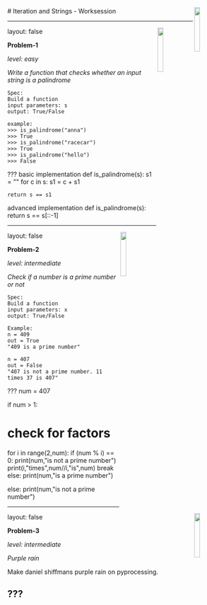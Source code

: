<img src="../img/logo.jpg" width="16%" align="right">
#  Iteration and Strings - Worksession

---
layout: false
<img src="../img/logo.jpg" width="16%" align="right">


**Problem-1**

_level: easy_

*Write a function that checks whether an input string is a palindrome*

```
Spec:
Build a function
input parameters: s
output: True/False

example:
>>> is_palindrome("anna")
>>> True
>>> is_palindrome("racecar")
>>> True
>>> is_palindrome("hello")
>>> False
```
???
basic implementation
def is_palindrome(s):
    s1 = ""
    for c in s:
        s1 = c + s1

    return s == s1

advanced implementation
def is_palindrome(s):
    return s == s[::-1]

---
layout: false
<img src="../img/logo.jpg" width="16%" align="right">


**Problem-2**

_level: intermediate_

*Check if a number is a prime number or not*

```
Spec:
Build a function
input parameters: x
output: True/False

Example:
n = 409
out = True
"409 is a prime number"

n = 407
out = False
"407 is not a prime number. 11 times 37 is 407"
```
???
num = 407

if num > 1:
   # check for factors
   for i in range(2,num):
       if (num % i) == 0:
           print(num,"is not a prime number")
           print(i,"times",num//i,"is",num)
           break
   else:
       print(num,"is a prime number")

else:
   print(num,"is not a prime number")

---
layout: false
<img src="../img/logo.jpg" width="16%" align="right">


**Problem-3**

_level: intermediate_

*Purple rain*

Make daniel shiffmans purple rain on pyprocessing.


???
---
